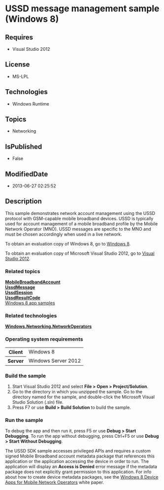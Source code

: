 # USSD message management sample (Windows 8)
## Requires
* Visual Studio 2012
## License
* MS-LPL
## Technologies
* Windows Runtime
## Topics
* Networking
## IsPublished
* False
## ModifiedDate
* 2013-06-27 02:25:52
## Description

<div id="mainSection">
<p>This sample demonstrates network account management using the USSD protocol with GSM-capable mobile broadband devices. USSD is typically used for account management of a mobile broadband profile by the Mobile Network Operator (MNO). USSD messages are specific
 to the MNO and must be chosen accordingly when used in a live network.</p>
<p>To obtain an evaluation copy of Windows&nbsp;8, go to <a href="http://go.microsoft.com/fwlink/p/?linkid=241655">
Windows&nbsp;8</a>.</p>
<p>To obtain an evaluation copy of Microsoft Visual Studio&nbsp;2012, go to <a href="http://go.microsoft.com/fwlink/p/?linkid=241656">
Visual Studio&nbsp;2012</a>.</p>
<h3><a id="related_topics"></a>Related topics</h3>
<dl><dt><a href="http://msdn.microsoft.com/library/windows/apps/br207353"><b>MobileBroadbandAccount</b></a>
</dt><dt><a href="http://msdn.microsoft.com/library/windows/apps/br207402"><b>UssdMessage</b></a>
</dt><dt><a href="http://msdn.microsoft.com/library/windows/apps/br241143"><b>UssdSession</b></a>
</dt><dt><a href="http://msdn.microsoft.com/library/windows/apps/br241133"><b>UssdResultCode</b></a>
</dt><dt><a href="http://go.microsoft.com/fwlink/p/?LinkID=227694">Windows 8 app samples</a>
</dt></dl>
<h3>Related technologies</h3>
<a href="http://msdn.microsoft.com/library/windows/apps/br241148"><b>Windows.Networking.NetworkOperators</b></a>
<h3>Operating system requirements</h3>
<table>
<tbody>
<tr>
<th>Client</th>
<td><dt>Windows&nbsp;8 </dt></td>
</tr>
<tr>
<th>Server</th>
<td><dt>Windows Server&nbsp;2012 </dt></td>
</tr>
</tbody>
</table>
<h3>Build the sample</h3>
<ol>
<li>Start Visual Studio&nbsp;2012 and select <b>File &gt; Open &gt; Project/Solution</b>.
</li><li>Go to the directory in which you unzipped the sample. Go to the directory named for the sample, and double-click the Microsoft Visual Studio Solution (.sln) file.
</li><li>Press F7 or use <b>Build &gt; Build Solution</b> to build the sample. </li></ol>
<h3>Run the sample</h3>
<p>To debug the app and then run it, press F5 or use <b>Debug &gt; Start Debugging</b>. To run the app without debugging, press Ctrl&#43;F5 or use
<b>Debug &gt; Start Without Debugging</b>.</p>
<p>The USSD SDK sample accesses privileged APIs and requires a custom signed Mobile Broadband account metadata package that references this application or the application accessing the device in order to run. The application will display an
<b>Access is Denied</b> error message if the metadata package does not explicitly grant permission to this application. For info about how to create device metadata packages, see the
<a href="http://go.microsoft.com/fwlink/p/?LinkId=242581">Windows 8 Device Apps for Mobile Network Operators</a> white paper.</p>
</div>
